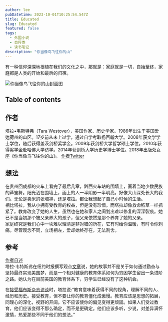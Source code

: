 ```yaml
---
author: lee
pubDatetime: 2023-10-01T10:25:54.547Z
title: Educated
slug: Educated
featured: false
tags:
  - 外国小说
  - 自传类
  - 读书笔记
description: "你当像鸟飞往你的山"
---
```


有一种信仰深深地根植在我们的文化之中，那就是：家庭就是一切，自始至终，家庭都是人类的开始和最后的归宿。

![你当像鸟飞往你的山封面图](@assets/images/Educated.jpg)

## Table of contents

## 作者
塔拉•韦斯特弗（Tara Westover），美国作家、历史学家。1986年出生于美国爱达荷州的山区。17岁前从未上过学，通过自学考取杨百翰大学。2008年获文学学士学位，随后获得盖茨剑桥奖学金。2009年获剑桥大学哲学硕士学位。2010年获得奖学金赴哈佛大学访学。2014年获剑桥大学历史学博士学位。2018年出版处女座《你当像鸟飞往你的山》。
<a href="https://twitter.com/tarawestover">作者Twitter</a>
## 想法
在贵州回成都的火车上看完了最后几章，黔西火车站的围墙上，画着当地少数民族的芦笙舞。阳光洒在围墙上，画上的人一半阴影一半明亮，好像大山深处长大的我们。无论是卖米的张培祥，还是塔拉。都让我想起了自己小时候的生活。  
相比塔拉，我从小拥有受教育的权益，但是没有珍惜。而塔拉却像救命稻草一样抓紧了。教育改变了她的人生，虽然也在她和家人之间划出难以修复的深深裂痕。她已不是当初那个被父亲养大的孩子，但父亲依然是那个养育了她的父亲。  
家庭终究是我们心中一块难以理清是非对错的所在，它有时给你温暖，有时令你刺痛。尽管观念不同，立场相左，爱却始终存在，无法割舍。
## 参考
<a href="https://www.youtube.com/watch?app=desktop&v=TLTMiXphDkc">作者自述</a>  
塔拉·韦特斯弗在纽约时报撰写观点<a href="https://www.nytimes.com/2022/02/02/opinion/tara-westover-educated-student-debt.html?campaign_id=2&emc=edit_th_20220203&instance_id=52018&nl=todaysheadlines&regi_id=50740216&segment_id=81520&user_id=11df0993621e3f552d0c6df6eea2c4aa">文章</a>说，她的故事并不是关于如何通过勤奋与坚持最终实现美国梦，而是一个相对健康的教育体系如何为穷困学生留出一条进阶之路。她认为在目前美国的教育体系下，穷学生已经没有了这种机会。

在<a href="https://www.forbes.com/sites/catherinebrown/2018/08/27/she-never-saw-a-classroom-until-college-now-she-has-a-ph-d-and-a-lot-of-thoughts-about-education/?sh=257752622787">接受福布斯杂志访谈</a>时，塔拉说:“教育意味着获得不同的视角，理解不同的人、经历和历史。接受教育，但不要让你的教育僵化成傲慢。教育应该是思想的拓展，同理心的深化，视野的开阔。它不应该使你的偏见变得更顽固。如果人们受过教育，他们应该变得不那么确定，而不是更确定。他们应该多听，少说，对差异满怀激情，热爱那些不同于他们的想法。”
